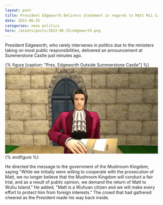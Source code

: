 ```yaml
---
layout: post
title: President Edgeworth Delivers statement in regards to Matt Mii Case
date: 2022-06-25
categories: news politics
hero: /assets/posts/2022-06-25/edgeworth.png
---
```


President Edgeworth, who rarely intervenes in politics due to the ministers taking on most public responsibilities, delivered an announcement at Summerstone Castle just minutes ago.

{% figure [caption: "Pres. Edgeworth Outside Summerstone Castle"] %}
![Pres. Edgeworth Outside Summerstone Castle](/assets/posts/2022-06-25/edgeworth.png)
{% endfigure %}

He directed the message to the government of the Mushroom Kingdom, saying "While we initially were willing to cooperate with the prosecution of Matt, we no longer believe that the Mushroom Kingdom will conduct a fair trial, and as a result of public opinion, we demand the return of Matt to Wuhu Island." He added, "Matt is a Wuhuan citizen and we will make every effort to protect him from foreign interests." The crowd that had gathered cheered as the President made his way back inside.
